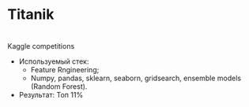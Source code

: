 # Titanik<h1>
Kaggle competitions 
  * Используемый стек: 
    * Feature Rngineering;
    * Numpy, pandas, sklearn, seaborn, gridsearch, ensemble models (Random Forest).
  * Результат: Топ 11%


